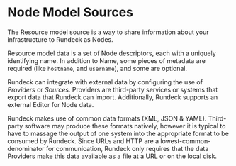 # Node Model Sources

The Resource model source is a way to share information about your infrastructure to Rundeck as Nodes.

Resource model data is a set of Node descriptors, each with a uniquely identifying name. In addition to Name, some pieces of metadata are required (like `hostname`, and `username`), and some are optional.

Rundeck can integrate with external data by configuring the use of _Providers_ or _Sources_. Providers are third-party services or systems that export data that Rundeck can import. Additionally, Rundeck supports an external Editor for Node data.

Rundeck makes use of common data formats (XML, JSON & YAML). Third-party software may produce these formats natively, however it is typical to have to massage the output of one system into the appropriate format to be consumed by Rundeck. Since URLs and HTTP are a lowest-common-denominator for communication, Rundeck only requires that the data Providers make this data available as a file at a URL or on the local disk.
